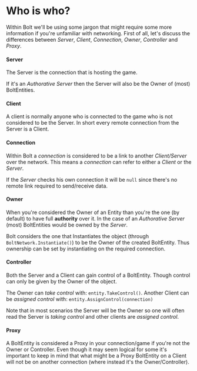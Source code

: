 # Who is who?

Within Bolt we'll be using some jargon that might require some more information if you're unfamiliar with networking.
First of all, let's discuss the differences between *Server*, *Client*, *Connection*, *Owner*, *Controller* and *Proxy*.

#### Server

The Server is the connection that is hosting the game.

If it's an *Authorative Server* then the Server will also be the Owner of (most) BoltEntities.

#### Client

A client is normally anyone who is connected to the game who is not considered to be the Server.
In short every remote connection from the Server is a Client.

#### Connection

Within Bolt a *connection* is considered to be a link to another *Client/Server* over the network.
This means a *connection* can refer to either a *Client* or the *Server*.

If the *Server* checks his own connection it will be `null` since there's no remote link required to send/receive data.

#### Owner

When you're considered the Owner of an Entity than you're the one (by default) to have full **authority** over it.
In the case of an *Authorative Server* (most) BoltEntities would be owned by the *Server*.

Bolt considers the one that Instantiates the object (through `BoltNetwork.Instantiate()`) to be the Owner of the created BoltEntity.
Thus ownership can be set by instantiating on the required connection.

#### Controller

Both the Server and a Client can gain control of a BoltEntity. Though control can only be given by the Owner of the object.

The Owner can *take control* with: `entity.TakeControl()`.
Another Client can be *assigned control* with: `entity.AssignControl(connection)`

Note that in most scenarios the Server will be the Owner so one will often read the Server is *taking control* and other clients are *assigned control*.

#### Proxy

A BoltEntity is considered a Proxy in your connection/game if you're not the Owner or Controller.
Even though it may seem logical for some it's important to keep in mind that what might be a Proxy BoltEntity on a Client will not be on another connection (where instead it's the Owner/Controller).